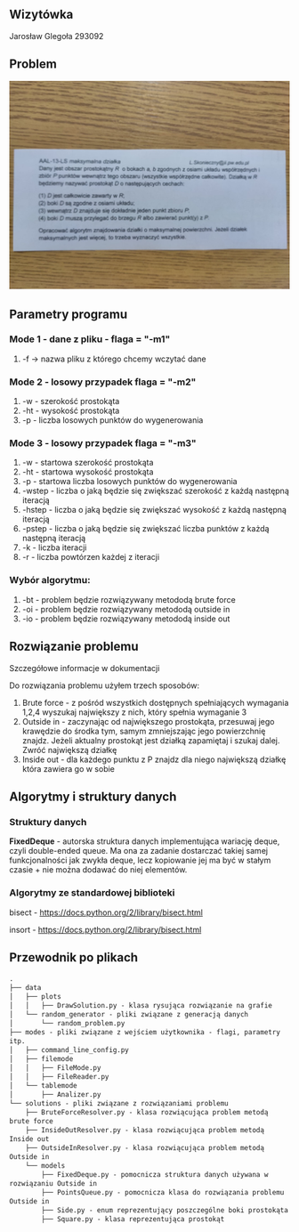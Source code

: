 ## Wizytówka
Jarosław Glegoła 
293092

## Problem
![zadanie](task_image.jpg)

## Parametry programu
### Mode 1 - dane z pliku - flaga = "-m1"
1. 
    -f -> nazwa pliku z którego chcemy wczytać dane
### Mode 2 - losowy przypadek flaga = "-m2"
1. -w - szerokość prostokąta
2. -ht - wysokość prostokąta
3. -p - liczba losowych punktów do wygenerowania
 
### Mode 3 - losowy przypadek flaga = "-m3"
1. -w - startowa szerokość prostokąta
2. -ht - startowa wysokość prostokąta
3. -p - startowa liczba losowych punktów do wygenerowania
4. -wstep - liczba o jaką będzie się zwiększać szerokość z każdą następną iteracją
5. -hstep - liczba o jaką będzie się zwiększać wysokość z każdą następną iteracją 
6. -pstep - liczba o jaką będzie się zwiększać liczba punktów z każdą następną iteracją 
7. -k - liczba iteracji
8. -r - liczba powtórzen każdej z iteracji

### Wybór algorytmu:
1. -bt - problem będzie rozwiązywany metododą brute force
2. -oi - problem będzie rozwiązywany metododą outside in
3. -io - problem będzie rozwiązywany metododą inside out

## Rozwiązanie problemu
Szczegółowe informacje w dokumentacji

Do rozwiązania problemu użyłem trzech sposobów:
1. Brute force - z pośród wszystkich dostępnych spełniających wymagania 1,2,4 wyszukaj największy z nich, który spełnia
wymaganie 3
2. Outside in - zaczynając od największego prostokąta, przesuwaj jego krawędzie do środka tym, samym zmniejszając jego powierzchnię
znajdz. Jeżeli aktualny prostokąt jest działką zapamiętaj i szukaj dalej. Zwróć największą działkę
3. Inside out - dla każdego punktu z P znajdz dla niego największą działkę która zawiera go w sobie

## Algorytmy i struktury danych
### Struktury danych
**FixedDeque** - autorska struktura danych implementująca wariację deque, czyli double-ended queue. Ma ona za zadanie dostarczać takiej
samej funkcjonalności jak zwykła deque, lecz kopiowanie jej ma być w stałym czasie + nie można dodawać do niej elementów.

### Algorytmy ze standardowej biblioteki
bisect - https://docs.python.org/2/library/bisect.html

insort - https://docs.python.org/2/library/bisect.html

## Przewodnik po plikach
```
.
├── data
│   ├── plots
│   │   ├── DrawSolution.py - klasa rysująca rozwiązanie na grafie
│   └── random_generator - pliki związane z generacją danych
│       └── random_problem.py
├── modes - pliki związane z wejściem użytkownika - flagi, parametry itp.
│   ├── command_line_config.py
│   ├── filemode
│   │   ├── FileMode.py
│   │   ├── FileReader.py
│   └── tablemode
│       ├── Analizer.py
└── solutions - pliki związane z rozwiązaniami problemu
    ├── BruteForceResolver.py - klasa rozwiącująca problem metodą brute force
    ├── InsideOutResolver.py - klasa rozwiącująca problem metodą Inside out
    ├── OutsideInResolver.py - klasa rozwiącująca problem metodą Outside in
    └── models
        ├── FixedDeque.py - pomocnicza struktura danych używana w rozwiązaniu Outside in 
        ├── PointsQueue.py - pomocnicza klasa do rozwiązania problemu Outside in
        ├── Side.py - enum reprezentujący poszczególne boki prostokąta
        ├── Square.py - klasa reprezentująca prostokąt
```
